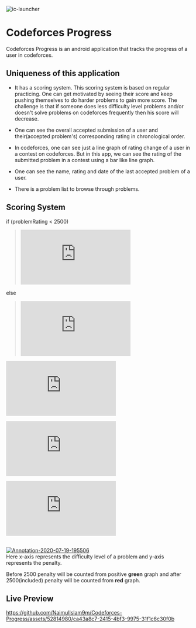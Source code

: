![ic-launcher](https://i.ibb.co/whKHFNf/ic-launcher.png)

# Codeforces Progress

Codeforces Progress is an android application that tracks the progress of a user in codeforces.

## Uniqueness of this application

- It has a scoring system. This scoring system is based on regular practicing. One can get motivated by seeing their score and keep pushing themselves to do harder problems to gain more score. The challenge is that if someone does less difficulty level problems and/or doesn't solve problems on codeforces frequently then his score will decrease. 

- One can see the overall accepted submission of a user and their(accepted problem's) corresponding rating in chronological order.

- In codeforces, one can see just a line graph of rating change of a user in a contest on codeforces. But in this app, we can see the rating of the submitted problem in a contest using a bar like line graph.

- One can see the name, rating and date of the last accepted problem of a user.

- There is a problem list to browse through problems.

## Scoring System

if (problemRating < 2500)

>![first eq](https://latex.codecogs.com/gif.latex?penalty%20%3D%20%28%5Csqrt%7B2500%20-%20problemRating%7D%20&plus;%201%29%20*%200.005)

else 

>![second_eq](https://latex.codecogs.com/gif.latex?penalty%20%3D%20%28%5Cfrac%7BproblemRating%7D%7B6000%7D%20-%200.6%29%5E2%20&plus;%200.01)

![third_eq](https://latex.codecogs.com/gif.latex?currentValue%20%3D%20%5Csum%20%28problemRating%20-%20probleRating%20*%20penalty%20*%20ConsecutiveAcceptedSubmissionDateDiff%29)

![fourth_eq](https://latex.codecogs.com/gif.latex?mean%20%3D%20%5Cdisplaystyle%7B%5Cfrac%7BcurrentValue%7D%7BtotalAcceptedSolution%7D%7D)

![fifth_eq](https://latex.codecogs.com/gif.latex?userScore%20%3D%20%5Cdisplaystyle%7B%5Cfrac%7Bmean%20*%20100%7D%7B3500%7D%7D)

<br><a href="https://ibb.co/wJKWB0D"><img src="https://i.ibb.co/pW3zb0C/Annotation-2020-07-19-195506.png" alt="Annotation-2020-07-19-195506" border="0"></a><br>
Here x-axis represents the difficulty level of a problem and y-axis represents the penalty.

Before 2500 penalty will be counted from positive **green** graph and after 2500(included) penalty will be counted from **red** graph.

## Live Preview
https://github.com/NaimulIslam9m/Codeforces-Progress/assets/52814980/ca43a8c7-2415-4bf3-9975-31f1c6c30f0b
